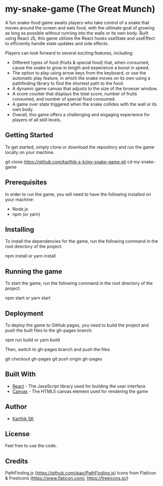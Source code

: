 # my-snake-game (The Great Munch)

A fun snake-food game awaits players who take control of a snake that moves around the screen and eats food, with the ultimate goal of growing as long as possible without running into the walls or its own body. Built using React JS, this game utilizes the React hooks useState and useEffect to efficiently handle state updates and side effects.

Players can look forward to several exciting features, including:

- Different types of food (fruits & special food) that, when consumed, cause the snake to grow in length and experience a boost in speed.
- The option to play using arrow keys from the keyboard, or use the automatic play feature, in which the snake moves on its own using a pathfinding library to find the shortest path to the food.
- A dynamic game canvas that adjusts to the size of the browser window.
- A score counter that displays the total score, number of fruits consumed, and number of special food consumed.
- A game over state triggered when the snake collides with the wall or its own body.
- Overall, this game offers a challenging and engaging experience for players of all skill levels.

## Getting Started

To get started, simply clone or download the repository and run the game locally on your machine.

git clone https://github.com/karthik-s-k/my-snake-game.git
cd my-snake-game

## Prerequisites

In order to run the game, you will need to have the following installed on your machine:

- Node.js
- npm (or yarn)

## Installing

To install the dependencies for the game, run the following command in the root directory of the project:

npm install
or
yarn install

## Running the game

To start the game, run the following command in the root directory of the project:

npm start
or
yarn start

## Deployment

To deploy the game to GitHub pages, you need to build the project and push the built files to the gh-pages branch.

npm run build
or
yarn build

Then, switch to gh-pages branch and push the files

git checkout gh-pages
git push origin gh-pages

## Built With

- [React](https://reactjs.org/) - The JavaScript library used for building the user interface
- [Canvas](https://developer.mozilla.org/en-US/docs/Web/API/Canvas_API) - The HTML5 canvas element used for rendering the game

## Author

- [Karthik SK](https://github.com/karthik-s-k)

## License

Feel free to use the code.

## Credits

PathFinding.js (https://github.com/qiao/PathFinding.js)
Icons from FlatIcon & FreeIcons (https://www.flaticon.com/, https://freeicons.io/)
